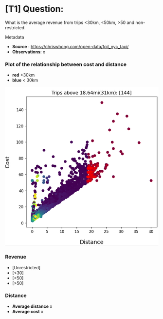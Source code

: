 # [T1] Question:
What is the average revenue from trips <30km, <50km, >50 and non-restricted.

Metadata
- **Source** : https://chriswhong.com/open-data/foil_nyc_taxi/
- **Observations**: x

### Plot of the relationship between cost and distance
- **red** >30km
- **blue** < 30km

![image info](./scatterPlot.PNG)


### Revenue
- [Unrestricted]
- [<30]
- [<50]
- [>50]

### Distance 
- **Average distance** x
- **Average cost** x